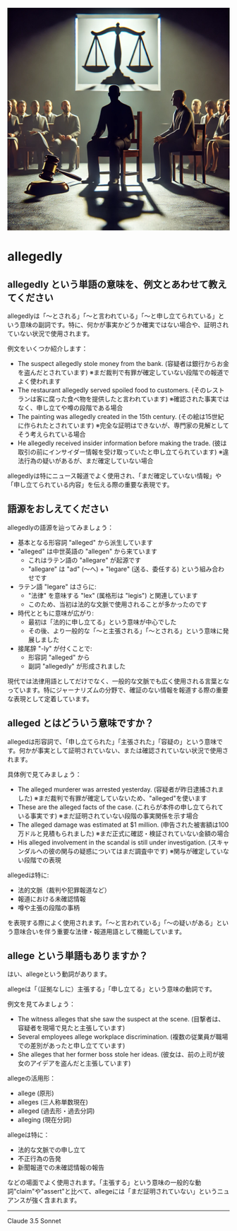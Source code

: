![allegedly](./imgs/allegedly.webp)

# allegedly

## allegedly という単語の意味を、例文とあわせて教えてください

allegedlyは「〜とされる」「〜と言われている」「〜と申し立てられている」という意味の副詞です。特に、何かが事実かどうか確実ではない場合や、証明されていない状況で使用されます。

例文をいくつか紹介します：

- The suspect allegedly stole money from the bank. (容疑者は銀行からお金を盗んだとされています) ※まだ裁判で有罪が確定していない段階での報道でよく使われます
- The restaurant allegedly served spoiled food to customers. (そのレストランは客に腐った食べ物を提供したと言われています) ※確認された事実ではなく、申し立てや噂の段階である場合
- The painting was allegedly created in the 15th century. (その絵は15世紀に作られたとされています) ※完全な証明はできないが、専門家の見解としてそう考えられている場合
- He allegedly received insider information before making the trade. (彼は取引の前にインサイダー情報を受け取っていたと申し立てられています) ※違法行為の疑いがあるが、まだ確定していない場合

allegedlyは特にニュース報道でよく使用され、「まだ確定していない情報」や「申し立てられている内容」を伝える際の重要な表現です。

## 語源をおしえてください

allegedlyの語源を辿ってみましょう：

- 基本となる形容詞 "alleged" から派生しています
- "alleged" は中世英語の "allegen" から来ています
  - これはラテン語の "allegare" が起源です
  - "allegare" は "ad" (〜へ) + "legare" (送る、委任する) という組み合わせです
- ラテン語 "legare" はさらに:
  - "法律" を意味する "lex" (属格形は "legis") と関連しています
  - このため、当初は法的な文脈で使用されることが多かったのです
- 時代とともに意味が広がり:
  - 最初は「法的に申し立てる」という意味が中心でした
  - その後、より一般的な「〜と主張される」「〜とされる」という意味に発展しました
- 接尾辞 "-ly" が付くことで:
  - 形容詞 "alleged" から
  - 副詞 "allegedly" が形成されました

現代では法律用語としてだけでなく、一般的な文脈でも広く使用される言葉となっています。特にジャーナリズムの分野で、確証のない情報を報道する際の重要な表現として定着しています。

## alleged とはどういう意味ですか？

allegedは形容詞で、「申し立てられた」「主張された」「容疑の」という意味です。何かが事実として証明されていない、または確認されていない状況で使用されます。

具体例で見てみましょう：

- The alleged murderer was arrested yesterday. (容疑者が昨日逮捕されました) ※まだ裁判で有罪が確定していないため、"alleged"を使います
- These are the alleged facts of the case. (これらが本件の申し立てられている事実です) ※まだ証明されていない段階の事実関係を示す場合
- The alleged damage was estimated at $1 million. (申告された被害額は100万ドルと見積もられました) ※まだ正式に確認・検証されていない金額の場合
- His alleged involvement in the scandal is still under investigation. (スキャンダルへの彼の関与の疑惑についてはまだ調査中です) ※関与が確定していない段階での表現

allegedは特に:

- 法的文脈（裁判や犯罪報道など）
- 報道における未確認情報
- 噂や主張の段階の事柄

を表現する際によく使用されます。「〜と言われている」「〜の疑いがある」という意味合いを伴う重要な法律・報道用語として機能しています。

## allege という単語もありますか？

はい、allegeという動詞があります。

allegeは「（証拠なしに）主張する」「申し立てる」という意味の動詞です。

例文を見てみましょう：

- The witness alleges that she saw the suspect at the scene. (目撃者は、容疑者を現場で見たと主張しています)
- Several employees allege workplace discrimination. (複数の従業員が職場での差別があったと申し立てています)
- She alleges that her former boss stole her ideas. (彼女は、前の上司が彼女のアイデアを盗んだと主張しています)

allegeの活用形：

- allege (原形)
- alleges (三人称単数現在)
- alleged (過去形・過去分詞)
- alleging (現在分詞)

allegeは特に：

- 法的な文脈での申し立て
- 不正行為の告発
- 新聞報道での未確認情報の報告

などの場面でよく使用されます。「主張する」という意味の一般的な動詞"claim"や"assert"と比べて、allegeには「まだ証明されていない」というニュアンスが強く含まれます。


---
Claude 3.5 Sonnet
